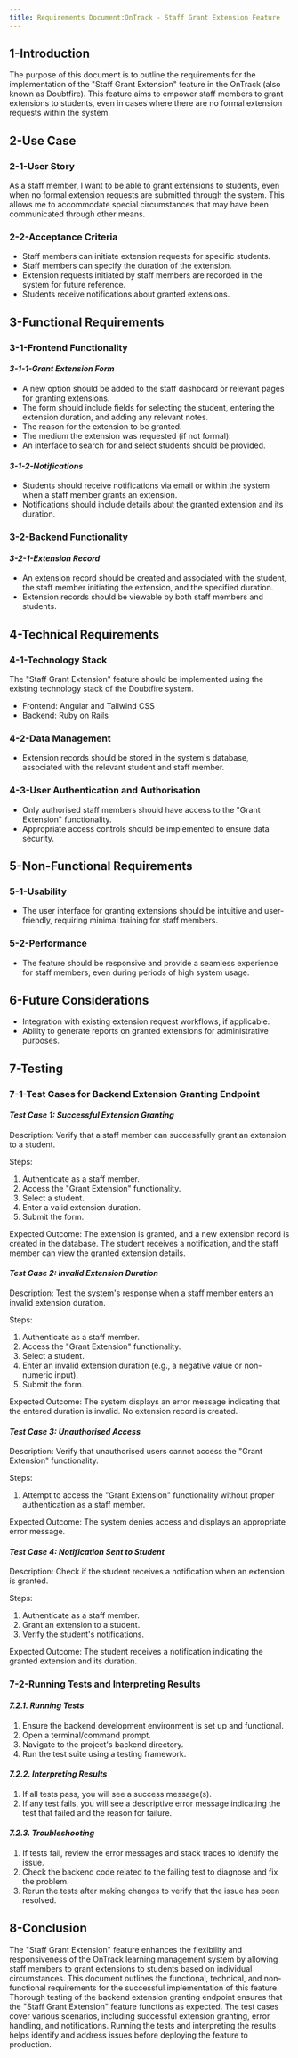 ```yaml
---
title: Requirements Document:OnTrack - Staff Grant Extension Feature
---
```


## 1-Introduction

The purpose of this document is to outline the requirements for the
implementation of the "Staff Grant Extension" feature in the OnTrack
(also known as Doubtfire). This feature aims to empower
staff members to grant extensions to students, even in cases where there are
no formal extension requests within the system.

## 2-Use Case

### 2-1-User Story

As a staff member, I want to be able to grant extensions to students, even when
no formal extension requests are submitted through the system. This allows
me to accommodate special circumstances that
may have been communicated through other means.

### 2-2-Acceptance Criteria

- Staff members can initiate extension requests for specific students.
- Staff members can specify the duration of the extension.
- Extension requests initiated by staff members are recorded in the system for
future reference.
- Students receive notifications about granted extensions.

## 3-Functional Requirements

### 3-1-Frontend Functionality

#### _3-1-1-Grant Extension Form_

- A new option should be added to the staff dashboard or relevant pages for
granting extensions.
- The form should include fields for selecting the student, entering the
extension duration, and adding any relevant notes.
- The reason for the extension to be granted.
- The medium the extension was requested (if not formal).
- An interface to search for and select students should be provided.

#### _3-1-2-Notifications_

- Students should receive notifications via email or within the system when a
staff member grants an extension.
- Notifications should include details about the granted extension and its duration.

### 3-2-Backend Functionality

#### _3-2-1-Extension Record_

- An extension record should be created and associated with the student, the
  staff member initiating the extension, and the specified duration.
- Extension records should be viewable by both staff members and students.

## 4-Technical Requirements

### 4-1-Technology Stack

The "Staff Grant Extension" feature should be implemented using the existing
technology stack of the Doubtfire system.

- Frontend: Angular and Tailwind CSS
- Backend: Ruby on Rails

### 4-2-Data Management

- Extension records should be stored in the system's database, associated
  with the relevant student and staff member.

### 4-3-User Authentication and Authorisation

- Only authorised staff members should have access to the "Grant Extension" functionality.
- Appropriate access controls should be implemented to ensure data security.

## 5-Non-Functional Requirements

### 5-1-Usability

- The user interface for granting extensions should be intuitive and
  user-friendly, requiring minimal training for staff members.

### 5-2-Performance

- The feature should be responsive and provide a seamless experience for staff
  members, even during periods of high system usage.

## 6-Future Considerations

- Integration with existing extension request workflows, if applicable.
- Ability to generate reports on granted extensions for administrative purposes.

## 7-Testing

### 7-1-Test Cases for Backend Extension Granting Endpoint

#### _Test Case 1: Successful Extension Granting_

Description: Verify that a staff member can successfully grant an extension to
a student.

Steps:

1. Authenticate as a staff member.
2. Access the "Grant Extension" functionality.
3. Select a student.
4. Enter a valid extension duration.
5. Submit the form.

Expected Outcome: The extension is granted, and a new extension record is
created in the database. The student receives a notification, and the staff
member can view the granted extension details.

#### _Test Case 2: Invalid Extension Duration_

Description: Test the system's response when a staff member enters an
invalid extension duration.

Steps:

1. Authenticate as a staff member.
2. Access the "Grant Extension" functionality.
3. Select a student.
4. Enter an invalid extension duration (e.g., a negative value or non-numeric input).
5. Submit the form.

Expected Outcome: The system displays an error message indicating that the
entered duration is invalid. No extension record is created.

#### _Test Case 3: Unauthorised Access_

Description: Verify that unauthorised users cannot access the "Grant Extension" functionality.

Steps:

1. Attempt to access the "Grant Extension" functionality without proper
   authentication as a staff member.

Expected Outcome: The system denies access and displays an appropriate error message.

#### _Test Case 4: Notification Sent to Student_

Description: Check if the student receives a notification when an extension is granted.

Steps:

1. Authenticate as a staff member.
2. Grant an extension to a student.
3. Verify the student's notifications.

Expected Outcome: The student receives a notification indicating the granted
extension and its duration.

### 7-2-Running Tests and Interpreting Results

#### _7.2.1. Running Tests_

1. Ensure the backend development environment is set up and functional.
2. Open a terminal/command prompt.
3. Navigate to the project's backend directory.
4. Run the test suite using a testing framework.

#### _7.2.2. Interpreting Results_

1. If all tests pass, you will see a success message(s).
2. If any test fails, you will see a descriptive error message indicating the
   test that failed and the reason for failure.

#### _7.2.3. Troubleshooting_

1. If tests fail, review the error messages and stack traces to identify the issue.
2. Check the backend code related to the failing test to diagnose and fix the problem.
3. Rerun the tests after making changes to verify that the issue has been resolved.

## 8-Conclusion

The "Staff Grant Extension" feature enhances the flexibility and responsiveness
of the OnTrack learning management system by allowing staff members to grant
extensions to students based on individual circumstances. This document
outlines the functional, technical, and non-functional
requirements for the successful implementation of this feature. Thorough
testing of the backend extension granting endpoint ensures that the "Staff
Grant Extension" feature functions as expected. The test cases cover various
scenarios, including successful extension granting, error handling, and
notifications. Running the tests and interpreting the results helps identify
and address issues before deploying the feature to production.
